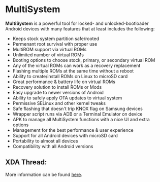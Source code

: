 # MultiSystem
**MultiSystem** is a powerful tool for locked- and unlocked-bootloader Android devices with many features that at least includes the following:
* Keeps stock system partition safe/rooted
* Permenant root survival with proper use
* MultiROM support via virtual ROMs
* Unlimited number of virtual ROMs
* Booting options to choose stock, primary, or secondary virtual ROM
* Any of the virtual ROMs can work as a recovery replacement
* Flashing multiple ROMs at the same time without a reboot
* Ability to create/install ROMs on Linux to microSD card
* Great performance & battery life on virtual ROMs
* Recovery solution to install ROMs or Mods
* Easy upgrade to newer versions of Android
* Ability to safely apply OTA updates to virtual system
* Permissive SELinux and other kernel tweaks
* Safe flashing that doesn't trip KNOX flag on Samsung devices
* Wrapper script runs via ADB or a Terminal Emulator on device
* APK to manage all MultiSystem functions with a nice UI and extra options
* Management for the best performance & user experience
* Support for all Android devices with microSD card
* Portability to almost all devices
* Compatibility with all Android versions

## XDA Thread:
More information can be found [here](http://forum.xda-developers.com/verizon-galaxy-note-3/help/qa-multisystem-android-t3089530).
